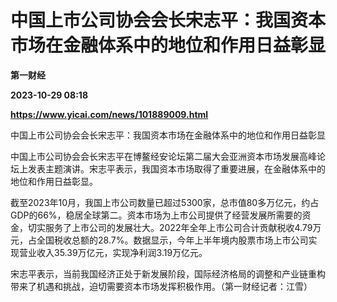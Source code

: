 # 中国上市公司协会会长宋志平：我国资本市场在金融体系中的地位和作用日益彰显
**第一财经**

**2023-10-29 08:18**

**https://www.yicai.com/news/101889009.html**

中国上市公司协会会长宋志平：我国资本市场在金融体系中的地位和作用日益彰显

中国上市公司协会会长宋志平在博鳌经安论坛第二届大会亚洲资本市场发展高峰论坛上发表主题演讲。宋志平表示，我国资本市场取得了重要进展，在金融体系中的地位和作用日益彰显。  
  
截至2023年10月，我国上市公司数量已超过5300家，总市值80多万亿元，约占GDP的66%，稳居全球第二。资本市场为上市公司提供了经营发展所需要的资金，切实服务了上市公司的发展壮大。2022年全年上市公司合计贡献税收4.79万元，占全国税收总额的28.7%。数据显示，今年上半年境内股票市场上市公司实现营业收入35.39万亿元，实现净利润3.19万亿元。  
  
宋志平表示，当前我国经济正处于新发展阶段，国际经济格局的调整和产业链重构带来了机遇和挑战，迫切需要资本市场发挥积极作用。（第一财经记者：江雪）